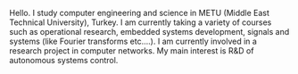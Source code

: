 Hello. I study computer engineering and science in METU (Middle East Technical University), Turkey. I am currently taking a variety of courses such as operational research, embedded systems development, signals and systems (like Fourier transforms etc....). I am currently involved in a research project in computer networks.
My main interest is R&D of autonomous systems control.
<!--
- 🔭 I’m currently working on ...
- 🌱 I’m currently learning ...
- 👯 I’m looking to collaborate on ...
- 🤔 I’m looking for help with ...
- 💬 Ask me about ...
- 📫 How to reach me: ...
- 😄 Pronouns: ...
- ⚡ Fun fact: ...
-->
